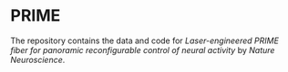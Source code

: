 # PRIME

The repository contains the data and code for _Laser-engineered PRIME fiber for panoramic reconfigurable control of neural activity_ by _Nature Neuroscience_.
